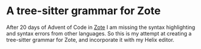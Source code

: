 # A tree-sitter grammar for Zote

After 20 days of Advent of Code in [Zote](https://github.com/KvGeijer/zote) I am missing the syntax highlighting and syntax errors from other languages. So this is my attempt at creating a tree-sitter grammar for Zote, and incorporate it with my Helix editor.
